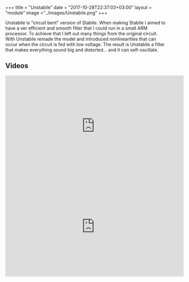 +++
title = "Unstabile"
date = "2017-10-28T22:37:03+03:00"
layout = "module"
image ="../images/Unstabile.png"
+++

Unstabile is "circuit bent" version of Stabile. When making Stabile I aimed to have a ver efficient and smooth filter that I could run in a small ARM processor. To achieve that I left out many things from the original circuit. With Unstabile remade the model and introduced nonlinearities that can occur when the circuit is fed with low voltage. The result is Unstabile a filter that makes everything sound big and distorted... and it can self-oscillate.

## Videos

<iframe width="560" height="315" src="https://www.youtube.com/embed/mfS50tbYQK4" frameborder="0" allow="autoplay; encrypted-media" allowfullscreen></iframe>

<iframe width="560" height="315" src="https://www.youtube.com/embed/DcKKqKGTSao" frameborder="0" allowfullscreen></iframe>



